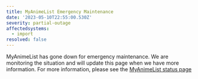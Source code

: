 ```yaml
---
title: MyAnimeList Emergency Maintenance
date: '2023-05-10T22:55:00.530Z'
severity: partial-outage
affectedsystems:
  - import
resolved: false
---
```

MyAnimeList has gone down for emergency maintenance. We are monitoring the situation and will update
this page when we have more information. For more information, please see the [MyAnimeList status
page][mal-status]

[mal-status]: https://help.myanimelist.net/hc/en-us/articles/18386999339417-Notice-of-Emergency-Maintenance-on-May-10-2023

<!--- language code: en -->
